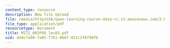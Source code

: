 ```yaml
---
content_type: resource
description: New file Upload
file: /media/https%3A/open-learning-course-data-rc.s3.amazonaws.com/2-092-finite-element-analysis-of-solids-and-fluids-i-fall-2009/d44c7a907a0577610667821c3f6f98fb_MIT2_092F09_lec03.pdf
file_type: application/pdf
resourcetype: Document
title: MIT2_092F09_lec03.pdf
uid: d44c7a90-7a05-7761-0667-821c3f6f98fb
---
```

